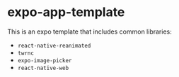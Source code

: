 # expo-app-template

This is an expo template that includes common libraries:

- `react-native-reanimated`
- `twrnc`
- `expo-image-picker`
- `react-native-web`
